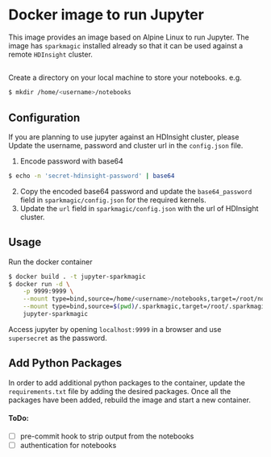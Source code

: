 # Docker image to run Jupyter
This image provides an image based on Alpine Linux to run Jupyter. The image has `sparkmagic` installed already so that it can be used against a remote `HDInsight` cluster.

##
Create a directory on your local machine to store your notebooks. e.g. 
```bash
$ mkdir /home/<username>/notebooks
```
## Configuration 
If you are planning to use jupyter against an HDInsight cluster, please Update the username, password and cluster url in the `config.json` file. 

1. Encode password with base64
```bash
$ echo -n 'secret-hdinsight-password' | base64
```
2. Copy the encoded base64 password and update the `base64_password` field in `sparkmagic/config.json` for the required kernels.
3. Update the `url` field in `sparkmagic/config.json` with the url of HDInsight cluster.

## Usage
Run the docker container 
```bash
$ docker build . -t jupyter-sparkmagic
$ docker run -d \
    -p 9999:9999 \
    --mount type=bind,source=/home/<username>/notebooks,target=/root/notebooks \
    --mount type=bind,source=$(pwd)/.sparkmagic,target=/root/.sparkmagic,readonly \
    jupyter-sparkmagic
```
Access jupyter by opening `localhost:9999` in a browser and use `supersecret` as the password.

## Add Python Packages
In order to add additional python packages to the container, update the `requirements.txt` file by adding the desired packages. Once all the packages have been added, rebuild the image and start a new container.

#### ToDo: 
- [ ] pre-commit hook to strip output from the notebooks
- [ ] authentication for notebooks
